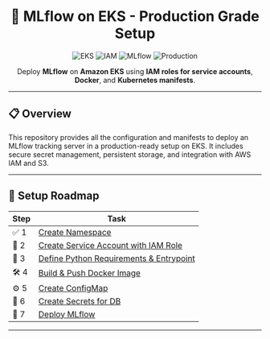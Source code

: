 <h1 align="center">🚀 MLflow on EKS - Production Grade Setup</h1>

<p align="center">
  <img src="https://img.shields.io/badge/Kubernetes-EKS-blue?logo=kubernetes" alt="EKS">
  <img src="https://img.shields.io/badge/AWS-IAM-orange?logo=amazonaws" alt="IAM">
  <img src="https://img.shields.io/badge/MLflow-Tracking-blueviolet?logo=mlflow" alt="MLflow">
  <img src="https://img.shields.io/badge/Production-Ready-green?logo=docker" alt="Production">
</p>

<p align="center">
  Deploy <strong>MLflow</strong> on <strong>Amazon EKS</strong> using <strong>IAM roles for service accounts</strong>, <strong>Docker</strong>, and <strong>Kubernetes manifests</strong>.
</p>

---

## 📋 Overview

This repository provides all the configuration and manifests to deploy an MLflow tracking server in a production-ready setup on EKS. It includes secure secret management, persistent storage, and integration with AWS IAM and S3.

---

## 🧭 Setup Roadmap

| Step | Task |
|------|------|
| ✅ 1 | [Create Namespace](#-1-create-namespace) | 
| 🔧 2 | [Create Service Account with IAM Role](#-2-create-kubernetes-service-account) | 
| 🐍 3 | [Define Python Requirements & Entrypoint](#-3-define-python-requirements--entrypoint) | 
| 🛠️ 4 | [Build & Push Docker Image](#-4-build--push-docker-image) | 
| ⚙️ 5 | [Create ConfigMap](#-5-create-configmap) | 
| 🔐 6 | [Create Secrets for DB](#-6-create-secrets-for-db) | 
| 🚀 7 | [Deploy MLflow](#-7-deploy-mlflow) | 

---
